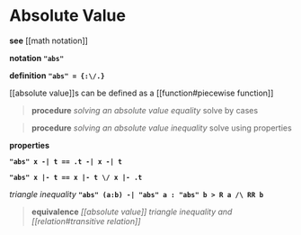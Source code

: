 # Absolute Value

**see** [[math notation]]

**notation** **`"abs"`**

**definition** **`"abs" = {:\/.}`**

[[absolute value]]s can be defined as a [[function#piecewise function]]

> **procedure** _solving an absolute value equality_ solve by cases

> **procedure** _solving an absolute value inequality_ solve using properties

**properties**

**`"abs" x -| t == .t -| x -| t`**

**`"abs" x |- t == x |- t \/ x |- .t`**

_triangle inequality_ **`"abs" (a:b) -| "abs" a : "abs" b > R a /\ RR b`**

> **equivalence** _[[absolute value]] triangle inequality and [[relation#transitive relation]]_

